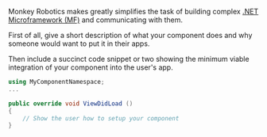 Monkey Robotics makes greatly simplifies the task of building complex [.NET Microframework (MF)](http://netmf.com) and communicating with them. 



First of all, give a short description of what your component does and
why someone would want to put it in their apps.

Then include a succinct code snippet or two showing the minimum viable
integration of your component into the user's app.

```csharp
using MyComponentNamespace;
...

public override void ViewDidLoad ()
{
	// Show the user how to setup your component
}
```
